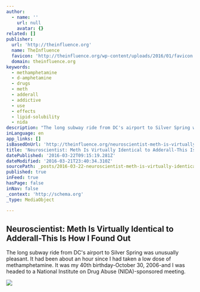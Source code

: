 ```yaml
---
author:
  - name: ''
    url: null
    avatar: {}
related: []
publisher:
  url: 'http://theinfluence.org'
  name: TheInfluence
  favicon: 'http://theinfluence.org/wp-content/uploads/2016/01/favicon.png'
  domain: theinfluence.org
keywords:
  - methamphetamine
  - d-amphetamine
  - drugs
  - meth
  - adderall
  - addictive
  - use
  - effects
  - lipid-solubility
  - nida
description: "The long subway ride from DC's airport to Silver Spring was unusually pleasant. It had been about an hour since I had taken a low dose of methamphetamine. It was my 40th birthday-October 30, 2006-and I was headed to a National Institute on Drug Abuse (NIDA)-sponsored meeting."
inLanguage: en
app_links: []
isBasedOnUrl: 'http://theinfluence.org/neuroscientist-meth-is-virtually-identical-to-adderall-this-is-how-i-found-out/'
title: 'Neuroscientist: Meth Is Virtually Identical to Adderall-This Is How I Found Out'
datePublished: '2016-03-22T09:15:19.281Z'
dateModified: '2016-03-21T23:40:34.310Z'
sourcePath: _posts/2016-03-22-neuroscientist-meth-is-virtually-identical-to-adderall-this.md
published: true
inFeed: true
hasPage: false
inNav: false
_context: 'http://schema.org'
_type: MediaObject

---
```

<article style=""><h1>Neuroscientist: Meth Is Virtually Identical to Adderall-This Is How I Found Out</h1><p>The long subway ride from DC's airport to Silver Spring was unusually pleasant. It had been about an hour since I had taken a low dose of methamphetamine. It was my 40th birthday-October 30, 2006-and I was headed to a National Institute on Drug Abuse (NIDA)-sponsored meeting.</p><img src="http://theinfluence.org/wp-content/uploads/2016/02/Carl-Hart-1500x700.jpg" /></article>